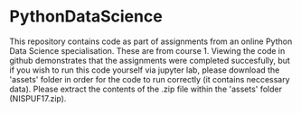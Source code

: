 # PythonDataScience

This repository contains code as part of assignments from an online Python Data Science specialisation.
These are from course 1. 
Viewing the code in github demonstrates that the assignments were completed succesfully, but if you wish to run this code yourself via jupyter lab, please download the 'assets' folder in order for the code to run correctly (it contains neccessary data). 
Please extract the contents of the .zip file within the 'assets' folder (NISPUF17.zip).
